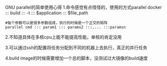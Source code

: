 GNU parallel的简单使用心得
1.命令感觉有点怪怪的，使用的方式parallel docker ::: build ::: -t ::: $application ::: $file_path
```shell
#每个参数可以是很多参数组成，执行的时候是一个正交的矩阵
parallel cmd ::: param1 ::: params2 :::.... :::paramsn
```
2.不知道具体在多核cpu上能不能提高性能，单核的肯定没用

3.可以通过ssh的配置将任务分配到不同的机器上去执行，真正的并行任务

4.build image的时候需要增加一个总的脚本，没测试过大镜像的build速度
